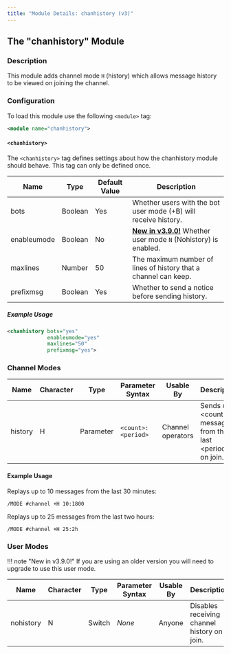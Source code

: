 ```yaml
---
title: "Module Details: chanhistory (v3)"
---
```


## The "chanhistory" Module

### Description

This module adds channel mode `H` (history) which allows message history to be viewed on joining the channel.

### Configuration

To load this module use the following `<module>` tag:

```xml
<module name="chanhistory">
```

#### `<chanhistory>`

The `<chanhistory>` tag defines settings about how the chanhistory module should behave. This tag can only be defined once.

Name        | Type    | Default Value | Description
----------- | ------- | ------------- | -----------
bots        | Boolean | Yes           | Whether users with the bot user mode (+B) will receive history.
enableumode | Boolean | No            | [**New in v3.9.0!**](/3/change-log/#inspircd-390) Whether user mode `N` (Nohistory) is enabled.
maxlines    | Number  | 50            | The maximum number of lines of history that a channel can keep.
prefixmsg   | Boolean | Yes           | Whether to send a notice before sending history.

##### Example Usage

```xml
<chanhistory bots="yes"
             enableumode="yes"
             maxlines="50"
             prefixmsg="yes">
```

### Channel Modes

Name    | Character | Type      | Parameter Syntax   | Usable By         | Description
------- | --------- | --------- | ------------------ | ----------------- | -----------
history | H         | Parameter | `<count>:<period>` | Channel operators | Sends up to &lt;count&gt; messages from the last &lt;period&gt; on join.

#### Example Usage

Replays up to 10 messages from the last 30 minutes:

```plaintext
/MODE #channel +H 10:1800
```

Replays up to 25 messages from the last two hours:

```plaintext
/MODE #channel +H 25:2h
```

### User Modes

!!! note "New in v3.9.0!"
    If you are using an older version you will need to upgrade to use this user mode.

Name      | Character | Type   | Parameter Syntax | Usable By | Description
--------- | --------- | ------ | ---------------- | --------- | -----------
nohistory | N         | Switch | *None*           | Anyone    | Disables receiving channel history on join.
